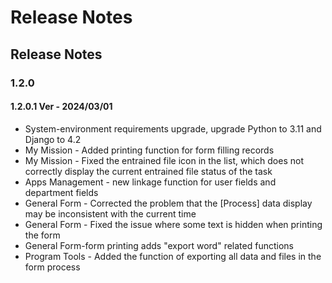 # Release Notes

## Release Notes

### 1.2.0

#### 1.2.0.1 Ver - 2024/03/01

* System-environment requirements upgrade, upgrade Python to 3.11 and Django to 4.2
* My Mission - Added printing function for form filling records
* My Mission - Fixed the entrained file icon in the list, which does not correctly display the current entrained file status of the task
* Apps Management - new linkage function for user fields and department fields
* General Form - Corrected the problem that the \[Process] data display may be inconsistent with the current time
* General Form - Fixed the issue where some text is hidden when printing the form
* General Form-form printing adds "export word" related functions
* Program Tools - Added the function of exporting all data and files in the form process
